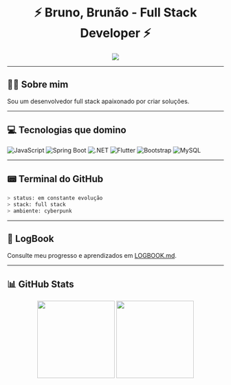 
<h1 align="center" align-text="center">⚡ Bruno, Brunão - Full Stack Developer ⚡</h1>
<div align="center">
  <img src="https://readme-typing-svg.demolab.com?font=Fira+Code&pause=1000&color=00FFEF&center=true&vCenter=true&width=700&lines=Olá;Aproveite+meu+espaço+de+desenvolvimento;Desenvolvedor+focado+em+transformar+ideias+em+projetos">
</div>

---

## 👨‍💻 Sobre mim

Sou um desenvolvedor full stack apaixonado por criar soluções.

---

## 💻 Tecnologias que domino

![JavaScript](https://img.shields.io/badge/JavaScript-0F0F0F?style=for-the-badge&logo=javascript&logoColor=00FFEF)
![Spring Boot](https://img.shields.io/badge/Spring_Boot-0F0F0F?style=for-the-badge&logo=spring-boot&logoColor=00FFEF)
![.NET](https://img.shields.io/badge/.NET-0F0F0F?style=for-the-badge&logo=dotnet&logoColor=00FFEF)
![Flutter](https://img.shields.io/badge/Flutter-0F0F0F?style=for-the-badge&logo=flutter&logoColor=00FFEF)
![Bootstrap](https://img.shields.io/badge/Bootstrap-0F0F0F?style=for-the-badge&logo=bootstrap&logoColor=00FFEF)
![MySQL](https://img.shields.io/badge/MySQL-0F0F0F?style=for-the-badge&logo=mysql&logoColor=00FFEF)

---

## 📟 Terminal do GitHub

```bash
> status: em constante evolução
> stack: full stack
> ambiente: cyberpunk
```

---

## 🧠 LogBook

Consulte meu progresso e aprendizados em [LOGBOOK.md](./LOGBOOK.md).

---

## 📊 GitHub Stats

<div align="center">
  <img src="https://github-readme-stats.vercel.app/api?username=BrunoulSn&show_icons=true&include_all_commits=true&theme=tokyonight" height="180px"/>
  <img src="https://github-readme-stats.vercel.app/api/top-langs/?username=BrunoulSn&layout=compact&theme=tokyonight&hide=css,html,shell" height="180px"/>
</div>

